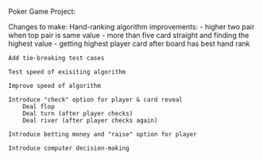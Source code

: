 
Poker Game Project:

Changes to make:
    Hand-ranking algorithm improvements:
        - higher two pair when top pair is same value
        - more than five card straight and finding the highest value
        - getting highest player card after board has best hand rank

    Add tie-breaking test cases
    
    Test speed of exisiting algorithm

    Improve speed of algorithm

    Introduce "check" option for player & card reveal
        Deal flop
        Deal turn (after player checks)
        Deal river (after player checks again)

    Introduce betting money and "raise" option for player

    Introduce computer decision-making
